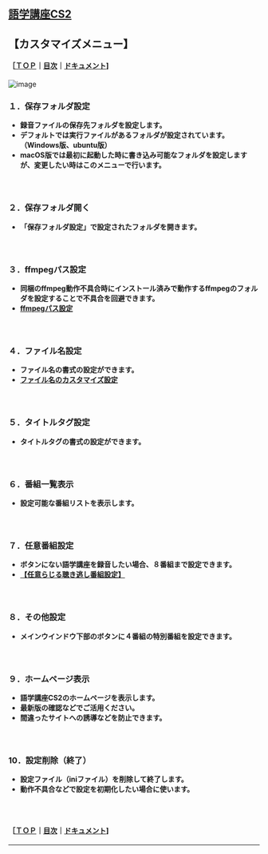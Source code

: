 ## [語学講座CS2](https://csreviser.github.io/CaptureStream2/)  
## 【カスタマイズメニュー】            
#### ［[ＴＯＰ](./)**｜**[目次](./#目次)**｜**[ドキュメント](./#ドキュメント-1)]
![image](https://github.com/user-attachments/assets/f833cce0-3bc2-42bf-9b54-b0a2cd5c2757)

### １．保存フォルダ設定             
  * **録音ファイルの保存先フォルダを設定します。**
  * **デフォルトでは実行ファイルがあるフォルダが設定されています。（Windows版、ubuntu版）**
  * **macOS版では最初に起動した時に書き込み可能なフォルダを設定しますが、変更したい時はこのメニューで行います。**
##### 　　　　　

### ２．保存フォルダ開く            
  * **「保存フォルダ設定」で設定されたフォルダを開きます。**

##### 　　

### ３．ffmpegパス設定            
  * **同梱のffmpeg動作不具合時にインストール済みで動作するffmpegのフォルダを設定することで不具合を回避できます。**
  * **[ffmpegパス設定](./SETTING_ffmpeg)**

##### 　　

### ４．ファイル名設定            
  * **ファイル名の書式の設定ができます。**
  * **[ファイル名のカスタマイズ設定](./file_name)**

##### 　　　　　

### ５．タイトルタグ設定            
  * **タイトルタグの書式の設定ができます。**

##### 　　

### ６．番組一覧表示            
  * **設定可能な番組リストを表示します。**
##### 　　

### ７．任意番組設定            
  * **ボタンにない語学講座を録音したい場合、８番組まで設定できます。**
  * **[【任意らじる聴き逃し番組設定】](./SETTING_COURSES)**

##### 　　　　　

### ８．その他設定            
  * **メインウインドウ下部のボタンに４番組の特別番組を設定できます。**


##### 　　

### ９．ホームページ表示            
  * **語学講座CS2のホームページを表示します。**
  * **最新版の確認などでご活用ください。**
  * **間違ったサイトへの誘導などを防止できます。**

##### 　　

### 10．設定削除（終了）            
  * **設定ファイル（iniファイル）を削除して終了します。**
  * **動作不具合などで設定を初期化したい場合に使います。**


##### 　　




#### ［[ＴＯＰ](./)**｜**[目次](./#目次)**｜**[ドキュメント](./#ドキュメント-1)]

*** 
 <link rel="shortcut icon" type="image/x-icon" href="https://avatars.githubusercontent.com/u/46049273?v=4">
 <meta name="twitter:image:src" content="https://avatars.githubusercontent.com/u/46049273?v=4">
